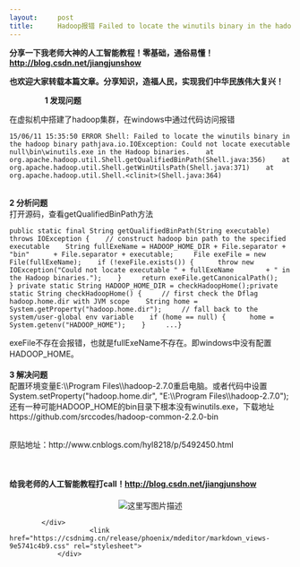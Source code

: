 ```yaml
---
layout:     post
title:      Hadoop报错 Failed to locate the winutils binary in the hadoop
---
```

<div id="article_content" class="article_content clearfix csdn-tracking-statistics" data-pid="blog" data-mod="popu_307" data-dsm="post">
								            <div id="content_views" class="markdown_views prism-atom-one-dark">
							<!-- flowchart 箭头图标 勿删 -->
							<svg xmlns="http://www.w3.org/2000/svg" style="display: none;"><path stroke-linecap="round" d="M5,0 0,2.5 5,5z" id="raphael-marker-block" style="-webkit-tap-highlight-color: rgba(0, 0, 0, 0);"></path></svg>
							<p><strong>分享一下我老师大神的人工智能教程！零基础，通俗易懂！<a href="https://blog.csdn.net/jiangjunshow/article/details/77338485" rel="nofollow">http://blog.csdn.net/jiangjunshow</a></strong></p><p></p><p><strong>也欢迎大家转载本篇文章。分享知识，造福人民，实现我们中华民族伟大复兴！</strong></p><p></p><div class="htmledit_views">                <strong><span>1 发现问题</span></strong><br><p><span>在虚拟机中搭建了hadoop集群，在windows中通过代码访问报错</span></p><p></p><pre><code class="language-java hljs"><span class="hljs-number">15</span>/<span class="hljs-number">06</span>/<span class="hljs-number">11</span> <span class="hljs-number">15</span>:<span class="hljs-number">35</span>:<span class="hljs-number">50</span> ERROR Shell: Failed to locate the winutils binary in the hadoop binary pathjava.io.IOException: Could not locate executable <span class="hljs-keyword">null</span>\bin\winutils.exe in the Hadoop binaries.    at org.apache.hadoop.util.Shell.getQualifiedBinPath(Shell.java:<span class="hljs-number">356</span>)    at org.apache.hadoop.util.Shell.getWinUtilsPath(Shell.java:<span class="hljs-number">371</span>)    at org.apache.hadoop.util.Shell.&lt;clinit&gt;(Shell.java:<span class="hljs-number">364</span>)</code></pre><br><strong><span>2 分析问题</span></strong><br><span>打开源码，查看getQualifiedBinPath方法</span><br><p></p><p></p><pre><code class="language-java hljs"><span class="hljs-function"><span class="hljs-keyword">public</span> <span class="hljs-keyword">static</span> <span class="hljs-keyword">final</span> String <span class="hljs-title">getQualifiedBinPath</span><span class="hljs-params">(String executable)</span>   <span class="hljs-keyword">throws</span> IOException </span>{    <span class="hljs-comment">// construct hadoop bin path to the specified executable</span>    String fullExeName = HADOOP_HOME_DIR + File.separator + <span class="hljs-string">"bin"</span>      + File.separator + executable;     File exeFile = <span class="hljs-keyword">new</span> File(fullExeName);    <span class="hljs-keyword">if</span> (!exeFile.exists()) {      <span class="hljs-keyword">throw</span> <span class="hljs-keyword">new</span> IOException(<span class="hljs-string">"Could not locate executable "</span> + fullExeName        + <span class="hljs-string">" in the Hadoop binaries."</span>);    }     <span class="hljs-keyword">return</span> exeFile.getCanonicalPath();  } <span class="hljs-keyword">private</span> <span class="hljs-keyword">static</span> String HADOOP_HOME_DIR = checkHadoopHome();<span class="hljs-function"><span class="hljs-keyword">private</span> <span class="hljs-keyword">static</span> String <span class="hljs-title">checkHadoopHome</span><span class="hljs-params">()</span> </span>{     <span class="hljs-comment">// first check the Dflag hadoop.home.dir with JVM scope</span>    String home = System.getProperty(<span class="hljs-string">"hadoop.home.dir"</span>);     <span class="hljs-comment">// fall back to the system/user-global env variable</span>    <span class="hljs-keyword">if</span> (home == <span class="hljs-keyword">null</span>) {      home = System.getenv(<span class="hljs-string">"HADOOP_HOME"</span>);    }     ...}</code></pre><span>exeFile不存在会报错，也就是fullExeName不存在。即windows中没有配置HADOOP_HOME。</span><br><br><strong><span>3 解决问题</span></strong><br><span>配置环境变量E:\\Program Files\\hadoop-2.7.0重启电脑。</span><span>或者代码中设置System.setProperty("hadoop.home.dir", "E:\\Program Files\\hadoop-2.7.0");</span><span>还有一种可能HADOOP_HOME的bin目录下根本没有winutils.exe，下载地址https://github.com/srccodes/hadoop-common-2.2.0-bin</span><br><br><p></p><p><span>原贴地址：http://www.cnblogs.com/hyl8218/p/5492450.html</span></p>            </div><p></p><strong></strong><h4>给我老师的人工智能教程打call！<a href="https://blog.csdn.net/jiangjunshow/article/details/77338485" rel="nofollow">http://blog.csdn.net/jiangjunshow</a></h4><div align="center"><img title="" alt="这里写图片描述" src="https://img-blog.csdn.net/20161220210733446?watermark/2/text/aHR0cDovL2Jsb2cuY3Nkbi5uZXQvc3VuaHVhcWlhbmcx/font/5a6L5L2T/fontsize/400/fill/I0JBQkFCMA==/dissolve/70/gravity/SouthEast"></div>

            </div>
						<link href="https://csdnimg.cn/release/phoenix/mdeditor/markdown_views-9e5741c4b9.css" rel="stylesheet">
                </div>